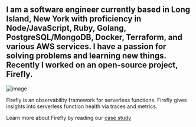 I am a software engineer currently based in Long Island, New York with proficiency in Node/JavaScript, Ruby, Golang, PostgreSQL/MongoDB, Docker, Terraform, and various AWS services. I have a passion for solving problems and learning new things. Recently I worked on an open-source project, Firefly.
---

![image](https://user-images.githubusercontent.com/84108502/211726959-2a650fd4-a97a-41f3-884e-8e73a5b69c52.png)

Firefly is an observability framework for serverless functions. Firefly gives insights into serverless function health via traces and metrics.

Learn more about Firefly by reading our [case study](https://try-firefly.github.io/)
